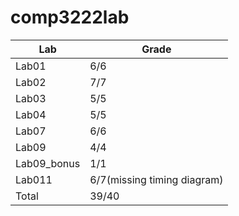 # comp3222lab

|Lab|Grade|
|-|-|
|Lab01|6/6|
|Lab02|7/7|
|Lab03|5/5|
|Lab04|5/5|
|Lab07|6/6|
|Lab09|4/4|
|Lab09_bonus|1/1|
|Lab011|6/7(missing timing diagram)|
|Total|39/40|
